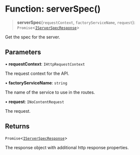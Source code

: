 # Function: serverSpec()

> **serverSpec**(`requestContext`, `factoryServiceName`, `request`): `Promise`\<[`IServerSpecResponse`](../interfaces/IServerSpecResponse.md)\>

Get the spec for the server.

## Parameters

• **requestContext**: `IHttpRequestContext`

The request context for the API.

• **factoryServiceName**: `string`

The name of the service to use in the routes.

• **request**: `INoContentRequest`

The request.

## Returns

`Promise`\<[`IServerSpecResponse`](../interfaces/IServerSpecResponse.md)\>

The response object with additional http response properties.

